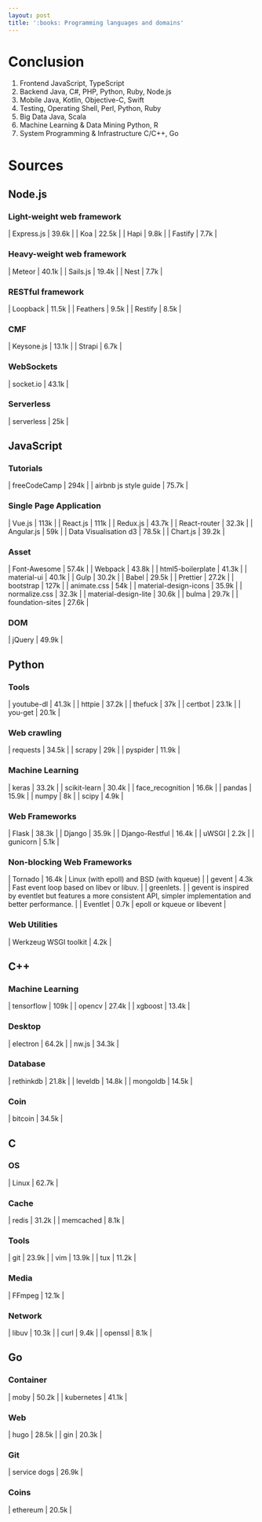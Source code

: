 ```yaml
---
layout: post
title: ':books: Programming languages and domains'
---
```


# Conclusion

1. Frontend
JavaScript, TypeScript
2. Backend
Java, C#, PHP, Python, Ruby, Node.js
3. Mobile
Java, Kotlin, Objective-C, Swift
4. Testing, Operating
Shell, Perl, Python, Ruby
5. Big Data
Java, Scala
6. Machine Learning & Data Mining Python, R
7. System Programming & Infrastructure C/C++, Go

# Sources

## Node.js

### Light-weight web framework 

| Express.js | 39.6k |
| Koa | 22.5k |
| Hapi | 9.8k |
| Fastify | 7.7k |

### Heavy-weight web framework 

| Meteor | 40.1k |
| Sails.js | 19.4k |
| Nest | 7.7k |

### RESTful framework

| Loopback | 11.5k |
| Feathers | 9.5k |
| Restify | 8.5k |

### CMF

| Keysone.js | 13.1k |
| Strapi | 6.7k |

### WebSockets

| socket.io | 43.1k |

### Serverless

| serverless | 25k |

## JavaScript

### Tutorials

| freeCodeCamp | 294k |
| airbnb js style guide | 75.7k |

### Single Page Application

| Vue.js | 113k |
| React.js | 111k |
| Redux.js | 43.7k |
| React-router | 32.3k |
| Angular.js | 59k |
| Data Visualisation d3 | 78.5k |
| Chart.js | 39.2k |

### Asset

| Font-Awesome | 57.4k |
| Webpack | 43.8k |
| html5-boilerplate | 41.3k |
| material-ui | 40.1k |
| Gulp | 30.2k |
| Babel | 29.5k |
| Prettier | 27.2k |
| bootstrap | 127k |
| animate.css | 54k |
| material-design-icons | 35.9k |
| normalize.css | 32.3k |
| material-design-lite | 30.6k |
| bulma | 29.7k |
| foundation-sites | 27.6k |

### DOM

| jQuery | 49.9k |

## Python

### Tools 

| youtube-dl | 41.3k |
| httpie | 37.2k |
| thefuck | 37k |
| certbot | 23.1k | 
| you-get | 20.1k |

### Web crawling

| requests | 34.5k |
| scrapy | 29k |
| pyspider | 11.9k |

### Machine Learning 

| keras | 33.2k |
| scikit-learn | 30.4k |
| face_recognition | 16.6k |
| pandas | 15.9k |
| numpy | 8k |
| scipy | 4.9k |

### Web Frameworks

| Flask | 38.3k |
| Django | 35.9k |
| Django-Restful | 16.4k |
| uWSGI | 2.2k |
| gunicorn | 5.1k |

### Non-blocking Web Frameworks

| Tornado | 16.4k | Linux (with epoll) and BSD (with kqueue) |
| gevent | 4.3k | Fast event loop based on libev or libuv. |
| greenlets. | | gevent is inspired by eventlet but features a more consistent API, simpler implementation and better performance. |
| Eventlet | 0.7k | epoll or kqueue or libevent |

### Web Utilities

| Werkzeug WSGI toolkit | 4.2k |

## C++

### Machine Learning

| tensorflow | 109k |
| opencv | 27.4k |
| xgboost | 13.4k |

### Desktop

| electron | 64.2k |
| nw.js | 34.3k |

### Database 

| rethinkdb | 21.8k |
| leveldb | 14.8k |
| mongoldb | 14.5k |

### Coin

| bitcoin | 34.5k |

## C

### OS

| Linux | 62.7k |

### Cache

| redis | 31.2k |
| memcached | 8.1k |

### Tools

| git | 23.9k |
| vim | 13.9k |
| tux | 11.2k |

### Media

| FFmpeg | 12.1k |

### Network

| libuv | 10.3k |
| curl | 9.4k |
| openssl | 8.1k |

## Go

### Container

| moby | 50.2k |
| kubernetes | 41.1k |

### Web

| hugo | 28.5k |
| gin | 20.3k |

### Git 

| service dogs | 26.9k |

### Coins

| ethereum | 20.5k |

